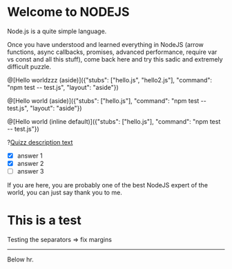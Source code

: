 # Welcome to NODEJS

Node.js is a quite simple language.

Once you have understood and learned everything in NodeJS (arrow functions,
async callbacks, promises, advanced performance, require var vs const and all
this stuff), come back here and try this sadic and extremely difficult puzzle.

@[Hello worldzzz (aside)]({"stubs": ["hello.js", "hello2.js"], "command": "npm test -- test.js", "layout": "aside"})

@[Hello world (aside)]({"stubs": ["hello.js"], "command": "npm test -- test.js", "layout": "aside"})

@[Hello world (inline default)]({"stubs": ["hello.js"], "command": "npm test -- test.js"})

?[Quizz description text](multiple)
- [x] answer 1
- [x] answer 2
- [ ] answer 3

If you are here, you are probably one of the best NodeJS expert of the world, you can just say thank you to me.

# This is a test

Testing the separators => fix margins

<hr>

Below hr.
